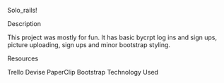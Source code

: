 Solo_rails!

Description

This project was mostly for fun. It has basic bycrpt log ins and sign ups, picture uploading, sign ups and minor bootstrap styling. 




Resources

Trello Devise PaperClip Bootstrap Technology Used


